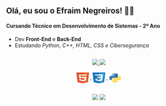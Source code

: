 ## Olá, eu sou o Efraim Negreiros! 👨‍🎓

#### Cursando Técnico em Desenvolvimento de Sistemas - **2º Ano**
- Dev **Front-End** e **Back-End**
- Estudando *Python, C++, HTML, CSS e Cibersegurança*

##

<div align="center">
  <a href="https://github.com/efraimjnegreiros">
  <img height="230em" src="https://github-readme-stats.vercel.app/api?username=efraimjnegreiros&show_icons=true&theme=gruvbox&include_all_commits=true&count_private=true"/>
    <img height="210em" src="https://github-readme-stats.vercel.app/api/top-langs/?username=efraimjnegreiros&layout=compact&langs_count=16&theme=dark"/>

  </div>
<div style="display: inline_block"  align="center"><br>
  <img  align="center" alt="Efraim-HTML" height="30" width="40" src="https://raw.githubusercontent.com/devicons/devicon/master/icons/html5/html5-original.svg">
  <img align="center" alt="Efraim-CSS" height="30" width="40" src="https://raw.githubusercontent.com/devicons/devicon/master/icons/css3/css3-original.svg">
  <img align="center" alt="Efraim-Python" height="30" width="40" src="https://raw.githubusercontent.com/devicons/devicon/master/icons/python/python-original.svg">
 
    

                                                                                                                                             
</div>

  
  ##
 
<div align="center"> 

  <a href="https://instagram.com/efraimj_negreiros" target="_blank"><img src="https://img.shields.io/badge/-Instagram-%23E4405F?style=for-the-badge&logo=instagram&logoColor=white" target="_blank"></a>
  <a href="https://www.linkedin.com/in/efraim-jos%C3%A9-negreiros-dos-santos-3ba3412b0?utm_source=share&utm_campaign=share_via&utm_content=profile&utm_medium=android_app" target="_blank"><img src="https://img.shields.io/badge/-LinkedIn-%230077B5?style=for-the-badge&logo=linkedin&logoColor=white" target="_blank"></a> 
 
  <!--![Snake animation](https://github.com/cainamicael/cainamicael/blob/output/github-contribution-grid-snake.svg) -->
 
</div>
